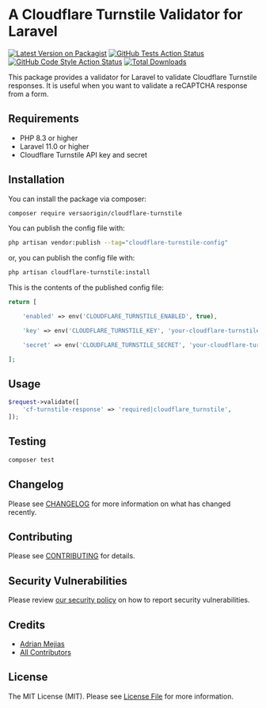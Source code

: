# A Cloudflare Turnstile Validator for Laravel

[![Latest Version on Packagist](https://img.shields.io/packagist/v/versaorigin/cloudflare-turnstile.svg?style=flat-square)](https://packagist.org/packages/versaorigin/cloudflare-turnstile)
[![GitHub Tests Action Status](https://img.shields.io/github/actions/workflow/status/versaorigin/cloudflare-turnstile/run-tests.yml?branch=main&label=tests&style=flat-square)](https://github.com/versaorigin/cloudflare-turnstile/actions?query=workflow%3Arun-tests+branch%3Amain)
[![GitHub Code Style Action Status](https://img.shields.io/github/actions/workflow/status/versaorigin/cloudflare-turnstile/fix-php-code-style-issues.yml?branch=main&label=code%20style&style=flat-square)](https://github.com/versaorigin/cloudflare-turnstile/actions?query=workflow%3A"Fix+PHP+code+style+issues"+branch%3Amain)
[![Total Downloads](https://img.shields.io/packagist/dt/versaorigin/cloudflare-turnstile.svg?style=flat-square)](https://packagist.org/packages/versaorigin/cloudflare-turnstile)

This package provides a validator for Laravel to validate Cloudflare Turnstile responses. It is useful when you want to validate a reCAPTCHA response from a form.

## Requirements

- PHP 8.3 or higher
- Laravel 11.0 or higher
- Cloudflare Turnstile API key and secret

## Installation

You can install the package via composer:

```bash
composer require versaorigin/cloudflare-turnstile
```

You can publish the config file with:

```bash
php artisan vendor:publish --tag="cloudflare-turnstile-config"
```

or, you can publish the config file with:

```bash
php artisan cloudflare-turnstile:install
```

This is the contents of the published config file:

```php
return [

    'enabled' => env('CLOUDFLARE_TURNSTILE_ENABLED', true),

    'key' => env('CLOUDFLARE_TURNSTILE_KEY', 'your-cloudflare-turnstile-key'),

    'secret' => env('CLOUDFLARE_TURNSTILE_SECRET', 'your-cloudflare-turnstile-secret'),

];
```

## Usage

```php
$request->validate([
    'cf-turnstile-response' => 'required|cloudflare_turnstile',
]);
```

## Testing

```bash
composer test
```

## Changelog

Please see [CHANGELOG](CHANGELOG.md) for more information on what has changed recently.

## Contributing

Please see [CONTRIBUTING](CONTRIBUTING.md) for details.

## Security Vulnerabilities

Please review [our security policy](../../security/policy) on how to report security vulnerabilities.

## Credits

- [Adrian Mejias](https://github.com/adrianmejias)
- [All Contributors](../../contributors)

## License

The MIT License (MIT). Please see [License File](LICENSE.md) for more information.
